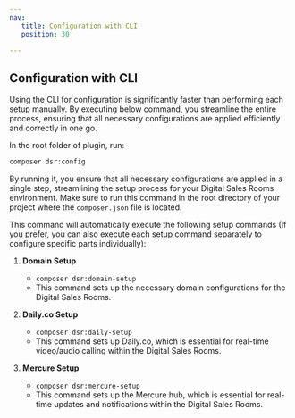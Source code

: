 ```yaml
---
nav:
   title: Configuration with CLI
   position: 30

---
```


## Configuration with CLI

Using the CLI for configuration is significantly faster than performing each setup manually. By executing below command, you streamline the entire process, ensuring that all necessary configurations are applied efficiently and correctly in one go.

In the root folder of plugin, run:

```bash
composer dsr:config
```

By running it, you ensure that all necessary configurations are applied in a single step, streamlining the setup process for your Digital Sales Rooms environment. Make sure to run this command in the root directory of your project where the `composer.json` file is located.

This command will automatically execute the following setup commands (If you prefer, you can also execute each setup command separately to configure specific parts individually):

1. **Domain Setup**
   - `composer dsr:domain-setup`
   - This command sets up the necessary domain configurations for the Digital Sales Rooms.

2. **Daily.co Setup**
   - `composer dsr:daily-setup`
   - This command sets up Daily.co, which is essential for real-time video/audio calling within the Digital Sales Rooms.

3. **Mercure Setup**
   - `composer dsr:mercure-setup`
   - This command sets up the Mercure hub, which is essential for real-time updates and notifications within the Digital Sales Rooms.
